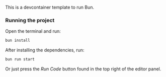 This is a devcontainer template to run Bun.  


### Running the project

Open the terminal and run:
```sh
bun install
```

After installing the dependencies, run:
```sh
bun run start
```

Or just press the *Run Code* button found in the top right of the editor panel.


